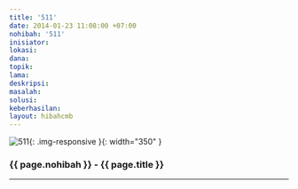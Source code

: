 ```yaml
---
title: '511'
date: 2014-01-23 11:08:00 +07:00
nohibah: '511'
inisiator:
lokasi:
dana:
topik:
lama:
deskripsi:
masalah:
solusi:
keberhasilan:
layout: hibahcmb
---
```


![511](/static/img/hibahcmb/511.png){: .img-responsive }{: width="350" }

### {{ page.nohibah }} - {{ page.title }}

---
